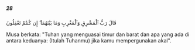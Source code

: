 ##### 28

<span class="ayah">قَالَ رَبُّ ٱلْمَشْرِقِ وَٱلْمَغْرِبِ وَمَا بَيْنَهُمَآ ۖ إِن كُنتُمْ تَعْقِلُونَ</span>

<span class="ayah_translation">Musa berkata: "Tuhan yang menguasai timur dan barat dan apa yang ada di antara keduanya: (Itulah Tuhanmu) jika kamu mempergunakan akal".</span>
